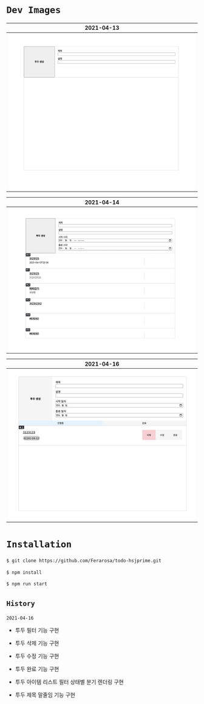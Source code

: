 # `Dev Images`

| 2021-04-13 |
|:-------------:|
| ![2021-04-13](https://github.com/Ferarosa/todo-hsjprime/blob/master/devImages/2021-04-13.png?raw=true) |

| 2021-04-14 |
|:-------------:|
| ![2021-04-14](https://github.com/Ferarosa/todo-hsjprime/blob/master/devImages/2021-04-14.png?raw=true) |

| 2021-04-16 |
|:-------------:|
| ![2021-04-16](https://github.com/Ferarosa/todo-hsjprime/blob/master/devImages/2021-04-16.png?raw=true) |

# `Installation`

```bash
$ git clone https://github.com/Ferarosa/todo-hsjprime.git
```
```bash
$ npm install
```
```bash
$ npm run start
```

## `History`

`2021-04-16`

- 투두 필터 기능 구현
  
- 투두 삭제 기능 구현
  
- 투두 수정 기능 구현
  
- 투두 완료 기능 구현
  
- 투두 아이템 리스트 필터 상태별 분기 렌더링 구현

- 투두 제목 말줄임 기능 구현
